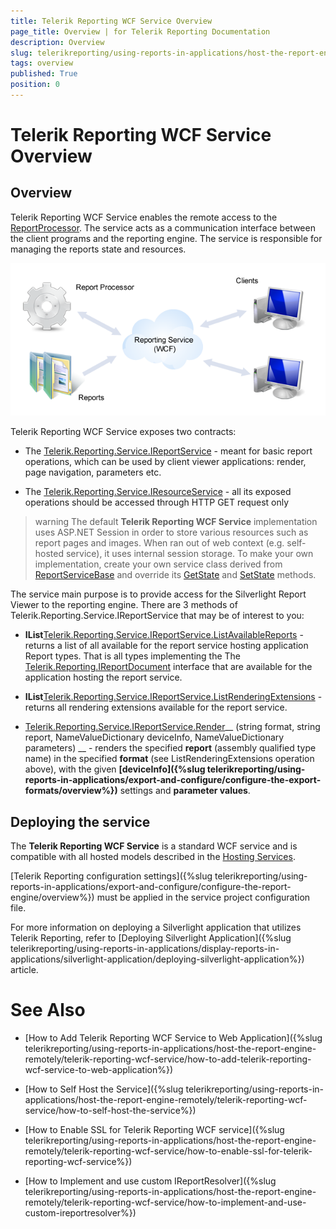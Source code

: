 ```yaml
---
title: Telerik Reporting WCF Service Overview
page_title: Overview | for Telerik Reporting Documentation
description: Overview
slug: telerikreporting/using-reports-in-applications/host-the-report-engine-remotely/telerik-reporting-wcf-service/overview
tags: overview
published: True
position: 0
---
```


# Telerik Reporting WCF Service Overview



## Overview

Telerik Reporting WCF Service enables the
          remote access to the [ReportProcessor](/reporting/api/Telerik.Reporting.Processing.ReportProcessor). The service
          acts as a communication interface between the client programs and the reporting engine. The service is responsible for managing the reports state and resources.
          
  ![](images/WCFService.png)

Telerik Reporting WCF Service exposes two contracts:

* The [Telerik.Reporting.Service.IReportService](/reporting/api/Telerik.Reporting.Service.IReportService)
              - meant for basic report operations, which can be used by client
              viewer applications: render, page navigation, parameters etc.
            

* The [Telerik.Reporting.Service.IResourceService](/reporting/api/Telerik.Reporting.Service.IResourceService)
              - all its exposed operations should be accessed through HTTP GET request only
            

>warning The default  __Telerik Reporting WCF Service__  implementation uses ASP.NET Session in order to store various resources such as report pages            and images. When ran out of web context (e.g. self-hosted service), it uses internal session storage. To make your own implementation, create your own service class derived from [ReportServiceBase](/reporting/api/Telerik.Reporting.Service.ReportServiceBase)            and override its [GetState](/reporting/api/Telerik.Reporting.Service.ReportServiceBase#collapsible-Telerik_Reporting_Service_ReportServiceBase_GetState_System_String_) and [SetState](/reporting/api/Telerik.Reporting.Service.ReportServiceBase#collapsible-Telerik_Reporting_Service_ReportServiceBase_SetState_System_String_System_Object_) methods.          


The service main purpose is to provide access for the Silverlight Report Viewer to the reporting engine. There are 3 methods of Telerik.Reporting.Service.IReportService that may be of interest to you:
        

* __IList<ReportInfo>__[Telerik.Reporting.Service.IReportService.ListAvailableReports](/reporting/api/Telerik.Reporting.Service.IReportService#collapsible-Telerik_Reporting_Service_IReportService_ListAvailableReports)
              - returns a list of all available for the report service hosting
              application Report types. That is all types implementing the
              The [Telerik.Reporting.IReportDocument](/reporting/api/Telerik.Reporting.IReportDocument)
              interface that are available for the application hosting the
              report service.
            

* __IList<ExtensionInfo>__[Telerik.Reporting.Service.IReportService.ListRenderingExtensions](/reporting/api/Telerik.Reporting.Service.IReportService#collapsible-Telerik_Reporting_Service_IReportService_ListRenderingExtensions)
              - returns all rendering extensions available for the report service.
            

* [Telerik.Reporting.Service.IReportService.Render](/reporting/api/Telerik.Reporting.Service.IReportService#collapsible-Telerik_Reporting_Service_IReportService_Render_System_String_System_String_Telerik_Reporting_Service_NameValueDictionary_Telerik_Reporting_Service_NameValueDictionary_)__
                (string format, string report,
                NameValueDictionary deviceInfo,
                NameValueDictionary parameters)
              __
              - renders the specified __report__ (assembly
              qualified type name) in the specified __format__
              (see ListRenderingExtensions operation above), with the given
              __[deviceInfo]({%slug telerikreporting/using-reports-in-applications/export-and-configure/configure-the-export-formats/overview%})__
              settings and __parameter values__.
            

## Deploying the service

The __Telerik Reporting WCF Service__ is a standard WCF service and is compatible with all hosted models described in the [Hosting Services](http://msdn.microsoft.com/en-us/library/ms730158).
        

[Telerik Reporting configuration settings]({%slug telerikreporting/using-reports-in-applications/export-and-configure/configure-the-report-engine/overview%}) must be applied in the service project configuration file.

For more information on deploying a Silverlight application that utilizes Telerik Reporting, refer to [Deploying Silverlight Application]({%slug telerikreporting/using-reports-in-applications/display-reports-in-applications/silverlight-application/deploying-silverlight-application%}) article.
        

# See Also


 * [How to Add Telerik Reporting WCF Service to Web Application]({%slug telerikreporting/using-reports-in-applications/host-the-report-engine-remotely/telerik-reporting-wcf-service/how-to-add-telerik-reporting-wcf-service-to-web-application%})

 * [How to Self Host the Service]({%slug telerikreporting/using-reports-in-applications/host-the-report-engine-remotely/telerik-reporting-wcf-service/how-to-self-host-the-service%})

 * [How to Enable SSL for Telerik Reporting WCF service]({%slug telerikreporting/using-reports-in-applications/host-the-report-engine-remotely/telerik-reporting-wcf-service/how-to-enable-ssl-for-telerik-reporting-wcf-service%})

 * [How to Implement and use custom IReportResolver]({%slug telerikreporting/using-reports-in-applications/host-the-report-engine-remotely/telerik-reporting-wcf-service/how-to-implement-and-use-custom-ireportresolver%})
